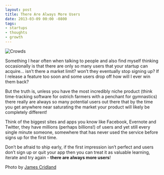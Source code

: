 ```yaml
---
layout: post
title: There Are Always More Users
date: 2013-03-09 00:00 -0800
tags:
- startups
- thoughts
- growth
---
```


<p><img src="http://media.tumblr.com/139ca3ea9898bb75609cf4728c0c5d7d/tumblr_inline_mjewl45jUa1qz4rgp.jpg" alt="Crowds"/></p>

<p>Something I hear often when talking to people and also find myself thinking occasionally is that there are only so many users that your startup can acquire… isn&#8217;t there a market limit? won&#8217;t they eventually stop signing up? If I release a feature too soon and some users drop off how will I ever win them back?</p>

<p>But the truth is, unless you have the most incredibly niche product (think time-tracking software for ostrich farmers with a penchant for gymnastics) there really are always so many potential users out there that by the time you get anywhere near saturating the market your product will likely be completely different!</p>

<p>Think of the biggest sites and apps you know like Facebook, Evernote and Twitter, they have millions (perhaps billions!) of users and yet still every single minute someone, somewhere that has never used the service before signs up for the first time.</p>

<p>Don&#8217;t be afraid to ship early, if the first impression isn&#8217;t perfect and users don&#8217;t sign up or quit your app then you can treat it as valuable learning, iterate and try again - <strong>there are always more users</strong>!</p>

<p class="caption">Photo by <a href="http://www.flickr.com/photos/jamescridland">James Cridland</a></p>
